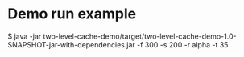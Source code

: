 # Demo run example
$ java -jar two-level-cache-demo/target/two-level-cache-demo-1.0-SNAPSHOT-jar-with-dependencies.jar -f 300 -s 200 -r alpha -t 35
